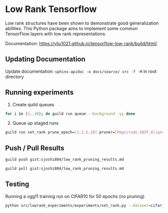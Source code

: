 # Low Rank Tensorflow

Low rank structures have been shown to demonstrate good
generalization abilities. This Python package aims to
implement some common TensorFlow layers with low rank
representations.

Documentation: https://yliu1021.github.io/tensorflow-low-rank/build/html/

## Updating Documentation

Update documentation: ```sphinx-apidoc -o docs/source/ src -f -M``` in root directory

## Running experiments
1. Create quild queues
```bash
for i in {1..10}; do guild run queue --background -y; done
```
2. Queue up staged runs
```bash
guild run set_rank prune_epoch=[1,2,5,10] pruner=[Magnitude,SNIP,Alignment] pruning_scope=[local,global] sparsity=[0.25,0.5,0.75] total_epochs=50 --trials=216 --stage-trials
```

## Push / Pull Results

```bash
guild push gist:sjoshi804/low_rank_pruning_results.md
```

```bash
guild pull gist:sjoshi804/low_rank_pruning_results.md
```

## Testing

Running a vgg11 training run on CIFAR10 for 50 epochs (no pruning)
```bash
python src/lowrank_experiments/experiments/set_rank.py --dataset=cifar10 --pruner=Magnitude --prune_epoch=50 --total_epochs=50 --batch_size=128 --sparsity=0.25 --pruning_scope=local --no_gpu --model=vgg11
```